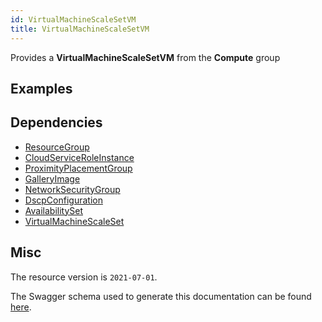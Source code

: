 ```yaml
---
id: VirtualMachineScaleSetVM
title: VirtualMachineScaleSetVM
---
```

Provides a **VirtualMachineScaleSetVM** from the **Compute** group
## Examples
## Dependencies
- [ResourceGroup](../Resources/ResourceGroup.md)
- [CloudServiceRoleInstance](../Compute/CloudServiceRoleInstance.md)
- [ProximityPlacementGroup](../Compute/ProximityPlacementGroup.md)
- [GalleryImage](../Compute/GalleryImage.md)
- [NetworkSecurityGroup](../Network/NetworkSecurityGroup.md)
- [DscpConfiguration](../Network/DscpConfiguration.md)
- [AvailabilitySet](../Compute/AvailabilitySet.md)
- [VirtualMachineScaleSet](../Compute/VirtualMachineScaleSet.md)
## Misc
The resource version is `2021-07-01`.

The Swagger schema used to generate this documentation can be found [here](https://github.com/Azure/azure-rest-api-specs/tree/main/specification/compute/resource-manager/Microsoft.Compute/stable/2021-07-01/compute.json).
